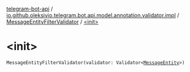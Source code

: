 [telegram-bot-api](../../index.md) / [io.github.oleksivio.telegram.bot.api.model.annotation.validator.impl](../index.md) / [MessageEntityFilterValidator](index.md) / [&lt;init&gt;](./-init-.md)

# &lt;init&gt;

`MessageEntityFilterValidator(validator: Validator<`[`MessageEntity`](../../io.github.oleksivio.telegram.bot.api.model.objects.std/-message-entity/index.md)`>)`